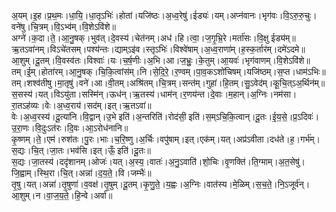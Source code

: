

  
अ॒यम्।इ॒ह।प्र॒थ॒मः।धा॒यि॒।धा॒तृऽभिः॑।होता॑।यजि॑ष्ठः।अ॒ध्व॒रेषु॑।ईड्यः॑।यम्।अप्न॑वानः।भृग॑वः।वि॒ऽरु॒रु॒चुः।वने॑षु।चि॒त्रम्।वि॒ऽभ्व॑म्।वि॒शेऽवि॑शे॥  
अग्ने॑।क॒दा।ते॒।आ॒नु॒षक्।भुव॑त्।दे॒वस्य॑।चेत॑नम्।अध॑।हि।त्वा॒।ज॒गृ॒भ्रि॒रे।मर्ता॑सः।वि॒क्षु ईड्य॑म्॥  
ऋ॒तऽवा॑नम्।विऽचे॑तसम्।पश्य॑न्तः।द्याम्ऽइ॑व।स्तृऽभिः॑।विश्वे॑षाम्।अ॒ध्व॒राणा॑म्।ह॒स्क॒र्तार॑म्।दमे॑ऽदमे॥  
आ॒शुम्।दू॒तम्।वि॒वस्व॑तः।विश्वाः॑।यः।च॒र्ष॒णीः।अ॒भि।आ।ज॒भ्रुः॒।के॒तुम्।आ॒यवः॑।भृग॑वाणम्।वि॒शेऽवि॑शे॥  
तम्।ई॒म्।होता॑रम्।आ॒नु॒षक्।चि॒कि॒त्वांस॑म्।नि।से॒दि॒रे॒।र॒ण्वम्।पा॒व॒कऽशो॑चिषम्।यजि॑ष्ठम्।स॒प्त।धाम॑ऽभिः॥  
तम्।शश्व॑तीषु।मा॒तृषु॑।वने॑।आ।वी॒तम्।अश्रि॑तम्।चि॒त्रम्।सन्त॑म्।गुहा॑।हि॒तम्।सु॒ऽवेद॑म्।कू॒चि॒त्ऽअ॒र्थिन॑म्॥  
स॒सस्य॑।यत्।विऽयु॑ता।सस्मि॑न्।ऊध॑न्।ऋ॒तस्य॑।धाम॑न्।र॒णय॑न्त।दे॒वाः।म॒हान्।अ॒ग्निः।नम॑सा।रा॒तऽह॑व्यः।वेः।अ॒ध्व॒राय॑।सद॑म्।इत्।ऋ॒तऽवा॑॥  
वेः।अ॒ध्व॒रस्य॑।दू॒त्या॑नि।वि॒द्वान्।उ॒भे इति॑।अ॒न्तरिति॑।रोद॑सी॒ इति॑।स॒म्ऽचि॒कि॒त्वान्।दू॒तः।ई॒य॒से॒।प्र॒ऽदिवः॑।उ॒रा॒णः।वि॒दुःऽत॑रः।दि॒वः।आ॒ऽरोध॑नानि॥  
कृ॒ष्णम्।ते॒।एम॑।रुश॑तः।पु॒रः।भाः।च॒रि॒ष्णु।अ॒र्चिः।वपु॑षाम्।इत्।एक॑म्।यत्।अप्र॑ऽवीता।दध॑ते।ह॒।गर्भ॑म्।स॒द्यः।चि॒त्।जा॒तः।भव॑सि।इत्।ऊँ॒ इति॑।दू॒तः॥  
स॒द्यः।जा॒तस्य॑।ददृ॑शानम्।ओजः॑।यत्।अ॒स्य॒।वातः॑।अ॒नु॒ऽवाति॑।शो॒चिः।वृ॒णक्ति॑।ति॒ग्माम्।अ॒त॒सेषु॑।जि॒ह्वाम्।स्थि॒रा।चि॒त्।अन्ना॑।द॒य॒ते॒।वि।जम्भैः॑॥  
तृ॒षु।यत्।अन्ना॑।तृ॒षुणा॑।व॒वक्ष॑।तृ॒षुम्।दू॒तम्।कृ॒णु॒ते॒।य॒ह्वः।अ॒ग्निः।वात॑स्य।मे॒ळिम्।स॒च॒ते॒।नि॒ऽजूर्व॑न्।आ॒शुम्।न।वा॒ज॒य॒ते॒।हि॒न्वे।अर्वा॑॥  
